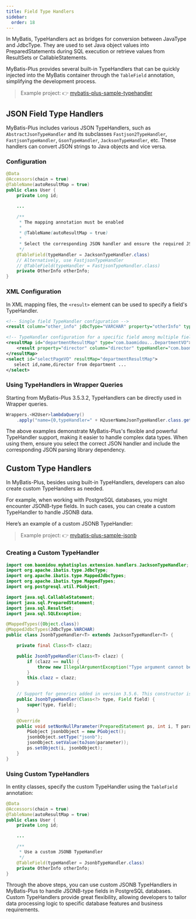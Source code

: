```yaml
---
title: Field Type Handlers
sidebar:
  order: 18
---
```


In MyBatis, TypeHandlers act as bridges for conversion between JavaType and JdbcType. They are used to set Java object values into PreparedStatements during SQL execution or retrieve values from ResultSets or CallableStatements.

MyBatis-Plus provides several built-in TypeHandlers that can be quickly injected into the MyBatis container through the `TableField` annotation, simplifying the development process.

> Example project: 👉 [mybatis-plus-sample-typehandler](https://github.com/baomidou/mybatis-plus-samples/tree/master/mybatis-plus-sample-typehandler)

## JSON Field Type Handlers

MyBatis-Plus includes various JSON TypeHandlers, such as `AbstractJsonTypeHandler` and its subclasses `Fastjson2TypeHandler`, `FastjsonTypeHandler`, `GsonTypeHandler`, `JacksonTypeHandler`, etc. These handlers can convert JSON strings to Java objects and vice versa.

### Configuration

```java
@Data
@Accessors(chain = true)
@TableName(autoResultMap = true)
public class User {
    private Long id;

    ...

    /**
     * The mapping annotation must be enabled
     *
     * @TableName(autoResultMap = true)
     *
     * Select the corresponding JSON handler and ensure the required JSON parsing dependency is included
     */
    @TableField(typeHandler = JacksonTypeHandler.class)
    // Alternatively, use FastjsonTypeHandler
    // @TableField(typeHandler = FastjsonTypeHandler.class)
    private OtherInfo otherInfo;
}
```

### XML Configuration

In XML mapping files, the `<result>` element can be used to specify a field's TypeHandler.

```xml
<!-- Single field TypeHandler configuration -->
<result column="other_info" jdbcType="VARCHAR" property="otherInfo" typeHandler="com.baomidou.mybatisplus.extension.handlers.JacksonTypeHandler" />

<!-- TypeHandler configuration for a specific field among multiple fields -->
<resultMap id="departmentResultMap" type="com.baomidou...DepartmentVO">
    <result property="director" column="director" typeHandler="com.baomidou.mybatisplus.extension.handlers.JacksonTypeHandler" />
</resultMap>
<select id="selectPageVO" resultMap="departmentResultMap">
   select id,name,director from department ...
</select>
```

### Using TypeHandlers in Wrapper Queries

Starting from MyBatis-Plus 3.5.3.2, TypeHandlers can be directly used in Wrapper queries.

```java
Wrappers.<H2User>lambdaQuery()
    .apply("name={0,typeHandler=" + H2userNameJsonTypeHandler.class.getCanonicalName() + "}", "{\"id\":101,\"name\":\"Tomcat\"}"))
```

The above examples demonstrate MyBatis-Plus's flexible and powerful TypeHandler support, making it easier to handle complex data types. When using them, ensure you select the correct JSON handler and include the corresponding JSON parsing library dependency.

## Custom Type Handlers

In MyBatis-Plus, besides using built-in TypeHandlers, developers can also create custom TypeHandlers as needed.

For example, when working with PostgreSQL databases, you might encounter JSONB-type fields. In such cases, you can create a custom TypeHandler to handle JSONB data.

Here’s an example of a custom JSONB TypeHandler:

> Example project: 👉 [mybatis-plus-sample-jsonb](https://github.com/baomidou/mybatis-plus-samples/tree/master/mybatis-plus-sample-jsonb)

### Creating a Custom TypeHandler

```java
import com.baomidou.mybatisplus.extension.handlers.JacksonTypeHandler;
import org.apache.ibatis.type.JdbcType;
import org.apache.ibatis.type.MappedJdbcTypes;
import org.apache.ibatis.type.MappedTypes;
import org.postgresql.util.PGobject;

import java.sql.CallableStatement;
import java.sql.PreparedStatement;
import java.sql.ResultSet;
import java.sql.SQLException;

@MappedTypes({Object.class})
@MappedJdbcTypes(JdbcType.VARCHAR)
public class JsonbTypeHandler<T> extends JacksonTypeHandler<T> {

    private final Class<T> clazz;

    public JsonbTypeHandler(Class<T> clazz) {
        if (clazz == null) {
            throw new IllegalArgumentException("Type argument cannot be null");
        }
        this.clazz = clazz;
    }

    // Support for generics added in version 3.5.6. This constructor is required.
    public JsonbTypeHandler(Class<?> type, Field field) {
        super(type, field);
    }

    @Override
    public void setNonNullParameter(PreparedStatement ps, int i, T parameter, JdbcType jdbcType) throws SQLException {
        PGobject jsonbObject = new PGobject();
        jsonbObject.setType("jsonb");
        jsonObject.setValue(toJson(parameter));
        ps.setObject(i, jsonbObject);
    }
}
```

### Using Custom TypeHandlers

In entity classes, specify the custom TypeHandler using the `TableField` annotation:

```java
@Data
@Accessors(chain = true)
@TableName(autoResultMap = true)
public class User {
    private Long id;

    ...

    /**
     * Use a custom JSONB TypeHandler
     */
    @TableField(typeHandler = JsonbTypeHandler.class)
    private OtherInfo otherInfo;
}
```

Through the above steps, you can use custom JSONB TypeHandlers in MyBatis-Plus to handle JSONB-type fields in PostgreSQL databases. Custom TypeHandlers provide great flexibility, allowing developers to tailor data processing logic to specific database features and business requirements.
